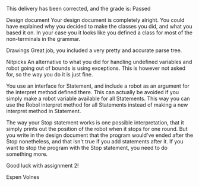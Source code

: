 This delivery has been corrected, and the grade is: Passed

Design document
Your design document is completely alright. You could have explained why you decided to make the classes you did, and what you based it on. In your case you it looks like you defined a class for most of the non-terminals in the grammar.

Drawings
Great job, you included a very pretty and accurate parse tree.

Nitpicks
An alternative to what you did for handling undefined variables and robot going out of bounds is using exceptions. This is however not asked for, so the way you do it is just fine.

You use an interface for Statement, and include a robot as an argument for the interpret method defined there. This can actually be avoided if you simply make a robot variable available for all Statements. This way you can use the Robol interpret method for all Statements instead of making a new interpret method in Statement.

The way your Stop statement works is one possible interpretation, that it simply prints out the position of the robot when it stops for one round. But you write in the design document that the program would've ended after the Stop nonetheless, and that isn't true if you add statements after it. If you want to stop the program with the Stop statement, you need to do something more.

Good luck with assignment 2!

Espen Volnes